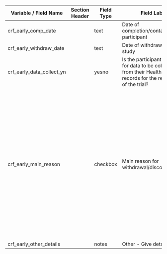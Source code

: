 | Variable / Field Name         | Section Header | Field Type | Field Label                                                                                                       | Choices or Calculations                                                                                                                                                                                                                                                     |
| ----------------------------- | -------------- | ---------- | ----------------------------------------------------------------------------------------------------------------- | --------------------------------------------------------------------------------------------------------------------------------------------------------------------------------------------------------------------------------------------------------------------------- |
| crf\_early\_comp\_date        |                | text       | Date of completion/contact with participant                                                                       |                                                                                                                                                                                                                                                                             |
| crf\_early\_withdraw\_date    |                | text       | Date of withdrawal from study                                                                                     |                                                                                                                                                                                                                                                                             |
| crf\_early\_data\_collect\_yn |                | yesno      | Is the participant willing for data to be collected from their Healthcare records for the remainder of the trial? | 1, Yes ; 0, No                                                                                                                                                                                                                                                              |
| crf\_early\_main\_reason      |                | checkbox   | Main reason for withdrawal/discontinuation                                                                        | 1, Participant decision ; 2, Adverse event ; 3, Participant non-compliance ; 4, Lost to follow up ; 5, Investigator decision ; 6, Sponsor decision ; 7, Participant ineligible ; 8, Participant deceased (Enter date of death as withdrawal date) ; 9, Other - give details |
| crf\_early\_other\_details    |                | notes      | Other - Give details                                                                                              |                                                                                                                                                                                                                                                                             |